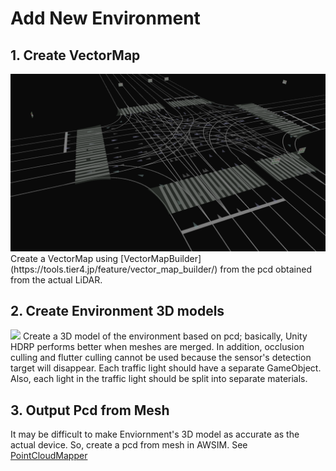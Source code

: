 # Add New Environment

## 1. Create VectorMap

<img src=image_0.png width=700px>
Create a VectorMap using [VectorMapBuilder](https://tools.tier4.jp/feature/vector_map_builder/) from the pcd obtained from the actual LiDAR.


## 2. Create Environment 3D models

<img src=image_1.png width=700px>
Create a 3D model of the environment based on pcd; basically, Unity HDRP performs better when meshes are merged. In addition, occlusion culling and flutter culling cannot be used because the sensor's detection target will disappear. Each traffic light should have a separate GameObject. Also, each light in the traffic light should be split into separate materials.

## 3. Output Pcd from Mesh

It may be difficult to make Enviornment's 3D model as accurate as the actual device. So, create a pcd from mesh in AWSIM. See [PointCloudMapper](../../Environment/PointCloudMapper/index.md)